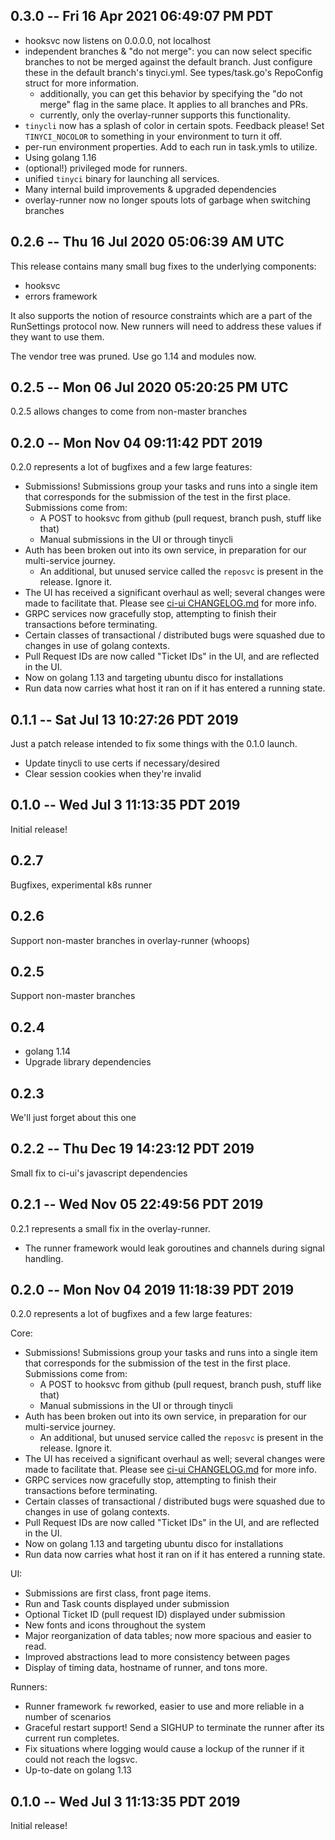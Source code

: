 ## 0.3.0 -- Fri 16 Apr 2021 06:49:07 PM PDT

- hooksvc now listens on 0.0.0.0, not localhost
- independent branches & "do not merge": you can now select specific branches
  to not be merged against the default branch. Just configure these in the
  default branch's tinyci.yml. See types/task.go's RepoConfig struct for more
  information.
  - additionally, you can get this behavior by specifying the "do not merge"
    flag in the same place. It applies to all branches and PRs.
  - currently, only the overlay-runner supports this functionality.
- `tinycli` now has a splash of color in certain spots. Feedback please! Set
  `TINYCI_NOCOLOR` to something in your environment to turn it off.
- per-run environment properties. Add to each run in task.ymls to utilize.
- Using golang 1.16
- (optional!) privileged mode for runners.
- unified `tinyci` binary for launching all services.
- Many internal build improvements & upgraded dependencies
- overlay-runner now no longer spouts lots of garbage when switching branches

## 0.2.6 -- Thu 16 Jul 2020 05:06:39 AM UTC

This release contains many small bug fixes to the underlying components:

- hooksvc
- errors framework

It also supports the notion of resource constraints which are a part of the
RunSettings protocol now. New runners will need to address these values if they
want to use them.

The vendor tree was pruned. Use go 1.14 and modules now.

## 0.2.5 -- Mon 06 Jul 2020 05:20:25 PM UTC

0.2.5 allows changes to come from non-master branches

## 0.2.0 -- Mon Nov 04 09:11:42 PDT 2019

0.2.0 represents a lot of bugfixes and a few large features:

- Submissions! Submissions group your tasks and runs into a single item that
  corresponds for the submission of the test in the first place. Submissions
  come from:
  - A POST to hooksvc from github (pull request, branch push, stuff like that)
  - Manual submissions in the UI or through tinycli
- Auth has been broken out into its own service, in preparation for our multi-service journey.
  - An additional, but unused service called the `reposvc` is present in the release. Ignore it.
- The UI has received a significant overhaul as well; several changes were made
  to facilitate that. Please see [ci-ui CHANGELOG.md](https://github.com/tinyci/ci-ui/blob/master/CHANGELOG.md)
  for more info.
- GRPC services now gracefully stop, attempting to finish their transactions
  before terminating.
- Certain classes of transactional / distributed bugs were squashed due to
  changes in use of golang contexts.
- Pull Request IDs are now called "Ticket IDs" in the UI, and are reflected in the UI.
- Now on golang 1.13 and targeting ubuntu disco for installations
- Run data now carries what host it ran on if it has entered a running state.

## 0.1.1 -- Sat Jul 13 10:27:26 PDT 2019

Just a patch release intended to fix some things with the 0.1.0 launch.

- Update tinycli to use certs if necessary/desired
- Clear session cookies when they're invalid

## 0.1.0 -- Wed Jul 3 11:13:35 PDT 2019

Initial release!

## 0.2.7

Bugfixes, experimental k8s runner

## 0.2.6

Support non-master branches in overlay-runner (whoops)

## 0.2.5

Support non-master branches

## 0.2.4

- golang 1.14
- Upgrade library dependencies

## 0.2.3

We'll just forget about this one

## 0.2.2 -- Thu Dec 19 14:23:12 PDT 2019

Small fix to ci-ui's javascript dependencies

## 0.2.1 -- Wed Nov 05 22:49:56 PDT 2019

0.2.1 represents a small fix in the overlay-runner.

- The runner framework would leak goroutines and channels during signal handling.

## 0.2.0 -- Mon Nov 04 2019 11:18:39 PDT 2019

0.2.0 represents a lot of bugfixes and a few large features:

Core:

- Submissions! Submissions group your tasks and runs into a single item that
  corresponds for the submission of the test in the first place. Submissions
  come from:
  - A POST to hooksvc from github (pull request, branch push, stuff like that)
  - Manual submissions in the UI or through tinycli
- Auth has been broken out into its own service, in preparation for our multi-service journey.
  - An additional, but unused service called the `reposvc` is present in the release. Ignore it.
- The UI has received a significant overhaul as well; several changes were made
  to facilitate that. Please see [ci-ui CHANGELOG.md](https://github.com/tinyci/ci-ui/blob/master/CHANGELOG.md)
  for more info.
- GRPC services now gracefully stop, attempting to finish their transactions
  before terminating.
- Certain classes of transactional / distributed bugs were squashed due to
  changes in use of golang contexts.
- Pull Request IDs are now called "Ticket IDs" in the UI, and are reflected in the UI.
- Now on golang 1.13 and targeting ubuntu disco for installations
- Run data now carries what host it ran on if it has entered a running state.

UI:

- Submissions are first class, front page items.
- Run and Task counts displayed under submission
- Optional Ticket ID (pull request ID) displayed under submission
- New fonts and icons throughout the system
- Major reorganization of data tables; now more spacious and easier to read.
- Improved abstractions lead to more consistency between pages
- Display of timing data, hostname of runner, and tons more.

Runners:

- Runner framework `fw` reworked, easier to use and more reliable in a number of scenarios
- Graceful restart support! Send a SIGHUP to terminate the runner after its current run completes.
- Fix situations where logging would cause a lockup of the runner if it could not reach the logsvc.
- Up-to-date on golang 1.13

## 0.1.0 -- Wed Jul 3 11:13:35 PDT 2019

Initial release!
